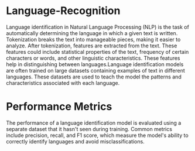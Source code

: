 # Language-Recognition
 Language identification in Natural Language Processing (NLP) is the task of automatically determining the language in which a given text is written. Tokenization breaks the text into manageable pieces, making it easier to analyze. After tokenization, features are extracted from the text. These features could include statistical properties of the text, frequency of certain characters or words, and other linguistic characteristics. These features help in distinguishing between languages.Language identification models are often trained on large datasets containing examples of text in different languages. These datasets are used to teach the model the patterns and characteristics associated with each language.
# Performance Metrics
The performance of a language identification model is evaluated using a separate dataset that it hasn't seen during training. Common metrics include precision, recall, and F1 score, which measure the model's ability to correctly identify languages and avoid misclassifications.
